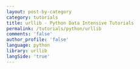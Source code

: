 ```yaml
---
layout: post-by-category
category: tutorials
title: urllib - Python Data Intensive Tutorials
permalink: /tutorials/python/urllib
comments: 'false'
author_profile: 'false'
language: python
library: urllib
langSide: 'true'
---
```

